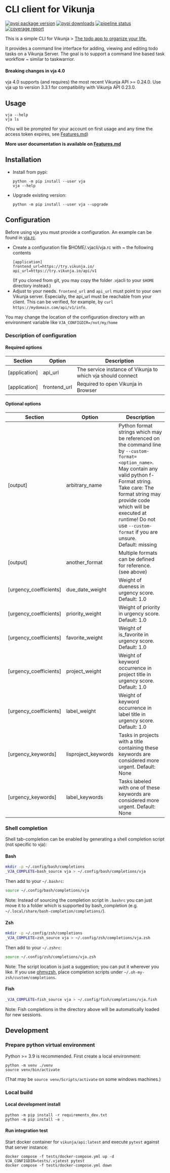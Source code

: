 # CLI client for Vikunja

[![pypi package version](https://img.shields.io/pypi/v/vja)](https://pypi.org/project/vja/)
[![pypi downloads](https://img.shields.io/pypi/dw/vja)](https://pypi.org/project/vja/)
[![pipeline status](https://gitlab.com/ce72/vja/badges/main/pipeline.svg)](https://gitlab.com/ce72/vja/-/pipelines)
[![coverage report](https://gitlab.com/ce72/vja/badges/main/coverage.svg)](https://gitlab.com/ce72/vja/commits/main)

This is a simple CLI for Vikunja > [The todo app to organize your life.](https://vikunja.io/)

It provides a command line interface for adding, viewing and editing todo tasks on a Vikunja Server.
The goal is to support a command line based task workflow ~ similar to taskwarrior.

#### Breaking changes in vja 4.0

vja 4.0 supports (and requires) the most recent Vikunja API >= 0.24.0.
Use vja up to version 3.3.1 for compatibility with Vikunja API 0.23.0.

## Usage

```shell
vja --help
vja ls
```

(You will be prompted for your account on first usage and any time the access token expires,
see [Features.md](https://gitlab.com/ce72/vja/-/blob/main/Features.md#login))

**More user documentation is available on [Features.md](https://gitlab.com/ce72/vja/-/blob/main/Features.md)**

## Installation

- Install from pypi:
  ```shell
  python -m pip install --user vja
  vja --help
  ```
- Upgrade existing version:
  ```shell
  python -m pip install --user vja --upgrade
  ```

## Configuration

Before using vja you must provide a configuration.
An example can be found in [vja.rc](https://gitlab.com/ce72/vja/-/blob/main/.vjacli/vja.rc).

- Create a configuration file $HOME/.vjacli/vja.rc with ~ the following contents
  ```shell
  [application]
  frontend_url=https://try.vikunja.io/
  api_url=https://try.vikunja.io/api/v1
  ```
  (If you cloned from git, you may copy the folder .vjacli to your `$HOME` directory instead.)
- Adjust to your needs.
  `frontend_url` and `api_url` must point to your own Vikunja server.
  Especially, the api_url must be reachable from your client. This can be verified, for example,
  by `curl https://mydomain.com/api/v1/info`.

You may change the location of the configuration directory with an environment variable
like `VJA_CONFIGDIR=/not/my/home`

### Description of configuration

#### Required options

| Section       | Option       | Description                                                 |
|---------------|--------------|-------------------------------------------------------------|
| [application] | api_url      | The service instance of Vikunja to which vja should connect |
| [application] | frontend_url | Required to open Vikunja in Browser                         |

#### Optional options

| Section                | Option              | Description                                                                                                                                                                                                                                                                                                  |
|------------------------|---------------------|--------------------------------------------------------------------------------------------------------------------------------------------------------------------------------------------------------------------------------------------------------------------------------------------------------------|
| [output]               | arbitrary_name      | Python format strings which may be referenced on the command line by `--custom-format=<option_name>`. May contain any valid python f-Format string.<br>Take care: The format string may provide code which will be executed at runtime! Do not use `--custom-format` if you are unsure.<br> Default: missing |
| [output]               | another_format      | Multiple formats can be defined for reference. (see above)                                                                                                                                                                                                                                                   |
| [urgency_coefficients] | due_date_weight     | Weight of dueness in urgency score. Default: 1.0                                                                                                                                                                                                                                                             |
| [urgency_coefficients] | priority_weight     | Weight of priority in urgency score. Default: 1.0                                                                                                                                                                                                                                                            |
| [urgency_coefficients] | favorite_weight     | Weight of is_favorite in urgency score. Default: 1.0                                                                                                                                                                                                                                                         |
| [urgency_coefficients] | project_weight      | Weight of keyword occurrence in project title in urgency score. Default: 1.0                                                                                                                                                                                                                                 |
| [urgency_coefficients] | label_weight        | Weight of keyword occurrence in label title in urgency score. Default: 1.0                                                                                                                                                                                                                                   |
| [urgency_keywords]     | lisproject_keywords | Tasks in projects with a title containing these keywords are considered more urgent. Default: None                                                                                                                                                                                                           |
| [urgency_keywords]     | label_keywords      | Tasks labeled with one of these keywords are considered more urgent. Default: None                                                                                                                                                                                                                           |

### Shell completion

Shell tab-completion can be enabled by generating a shell completion script (not specific to vja):

#### Bash
```sh
mkdir -p ~/.config/bash/completions
_VJA_COMPLETE=bash_source vja > ~/.config/bash/completions/vja
```
Then add to your `~/.bashrc`:
```sh
source ~/.config/bash/completions/vja
```
Note: Instead of sourcing the completion script in `.bashrc` you can just move it to a folder which is supported by bash_completion (e.g. `~/.local/share/bash-completion/completions/`).

#### Zsh
```sh
mkdir -p ~/.config/zsh/completions
_VJA_COMPLETE=zsh_source vja > ~/.config/zsh/completions/vja.zsh
```
Then add to your `~/.zshrc`:
```sh
source ~/.config/zsh/completions/vja.zsh
```
Note: The script location is just a suggestion; you can put it wherever you like.
If you use [ohmyzsh](https://ohmyz.sh), place completion scripts under
`~/.oh-my-zsh/custom/completions`.

#### Fish
```sh
_VJA_COMPLETE=fish_source vja > ~/.config/fish/completions/vja.fish
```
Note: Fish completions in the directory above will be automatically loaded for new sessions.

## Development

### Prepare python virtual environment

Python >= 3.9 is recommended. First create a local environment:

```shell
python -m venv ./venv
source venv/bin/activate
```

(That may be `source venv/Scripts/activate` on some windows machines.)

### Local build

#### Local development install

```shell
python -m pip install -r requirements_dev.txt
python -m pip install -e .
```

#### Run integration test

Start docker container for `vikunja/api:latest` and execute `pytest` against that server instance:

```shell
docker compose -f tests/docker-compose.yml up -d
VJA_CONFIGDIR=tests/.vjatest pytest
docker compose -f tests/docker-compose.yml down
```

